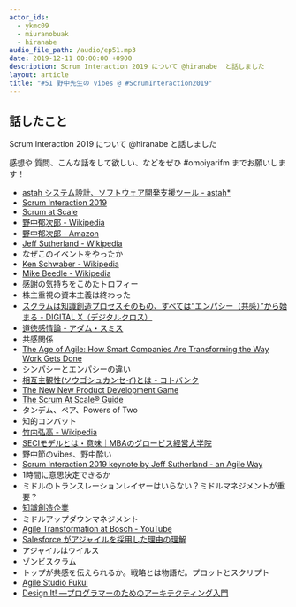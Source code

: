 ```yaml
---
actor_ids:
  - ykmc09
  - miuranobuak
  - hiranabe
audio_file_path: /audio/ep51.mp3
date: 2019-12-11 00:00:00 +0900
description: Scrum Interaction 2019 について @hiranabe  と話しました
layout: article
title: "#51 野中先生の vibes @ #ScrumInteraction2019"
---
```


## 話したこと
Scrum Interaction 2019 について @hiranabe  と話しました

感想や 質問、こんな話をして欲しい、などをぜひ #omoiyarifm までお願いします！

- [astah システム設計、ソフトウェア開発支援ツール - astah*](http://astah.change-vision.com/ja/)
- [Scrum Interaction 2019](https://scruminc.jp/event/jp/)
- [Scrum at Scale](https://www.scrumatscale.com/)
- [野中郁次郎 - Wikipedia](https://ja.wikipedia.org/wiki/%E9%87%8E%E4%B8%AD%E9%83%81%E6%AC%A1%E9%83%8E)
- [野中郁次郎 - Amazon](https://amzn.to/2RG6oPD)
- [Jeff Sutherland - Wikipedia](https://en.wikipedia.org/wiki/Jeff_Sutherland)
- なぜこのイベントをやったか
- [Ken Schwaber - Wikipedia](https://en.wikipedia.org/wiki/Ken_Schwaber)
- [Mike Beedle - Wikipedia](https://en.wikipedia.org/wiki/Mike_Beedle)
- 感謝の気持ちをこめたトロフィー
- 株主重視の資本主義は終わった
- [スクラムは知識創造プロセスそのもの、すべては“エンパシー（共感）”から始まる - DIGITAL X（デジタルクロス）](https://dcross.impress.co.jp/docs/talk/001157.html)
- [道徳感情論 - アダム・スミス](https://amzn.to/2RB7PP2)
- 共感関係
- [The Age of Agile: How Smart Companies Are Transforming the Way Work Gets Done](https://amzn.to/38lU3Wq)
- シンパシーとエンパシーの違い
- [相互主観性(ソウゴシュカンセイ)とは - コトバンク](https://kotobank.jp/word/%E7%9B%B8%E4%BA%92%E4%B8%BB%E8%A6%B3%E6%80%A7-552284)
- [The New New Product Development Game](https://hbr.org/1986/01/the-new-new-product-development-game)
- [The Scrum At Scale® Guide](https://www.scrumatscale.com/scrum-at-scale-guide-read-online/)
- タンデム、ペア、Powers of Two
- 知的コンバット
- [竹内弘高 - Wikipedia](https://ja.wikipedia.org/wiki/%E7%AB%B9%E5%86%85%E5%BC%98%E9%AB%98)
- [SECIモデルとは・意味｜MBAのグロービス経営大学院](https://mba.globis.ac.jp/about_mba/glossary/detail-11667.html)
- 野中節のvibes、野中酔い
- [Scrum Interaction 2019 keynote by Jeff Sutherland - an Agile Way](https://anagileway.com/2019/11/10/scrum-interaction-2019-keynote-by-jeff-sutherland/)
- 1時間に意思決定できるか
- ミドルのトランスレーションレイヤーはいらない？ミドルマネジメントが重要？
- [知識創造企業](https://amzn.to/2RAbKfe)
- ミドルアップダウンマネジメント
- [Agile Transformation at Bosch - YouTube](https://www.youtube.com/watch?v=jYpAVKgqFig)
- [Salesforce がアジャイルを採用した理由の理解](https://trailhead.salesforce.com/ja/content/learn/modules/salesforce-agile-basics/understand-why-salesforce-adopted-agile)
- アジャイルはウイルス
- ゾンビスクラム
- トップが共感を伝えられるか。戦略とは物語だ。プロットとスクリプト
- [Agile Studio Fukui](https://www.asf.esm.co.jp/)
- [Design It! ―プログラマーのためのアーキテクティング入門](https://amzn.to/38m4Ik4)